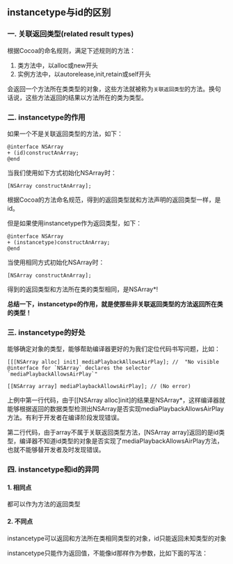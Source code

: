## instancetype与id的区别

### 一. 关联返回类型(related result types)

根据Cocoa的命名规则，满足下述规则的方法：

1. 类方法中，以alloc或new开头
2. 实例方法中，以autorelease,init,retain或self开头

会返回一个方法所在类类型的对象，这些方法就被称为`关联返回类型`的方法。换句话说，这些方法返回的结果以方法所在的类为类型。


### 二. instancetype的作用

如果一个不是关联返回类型的方法，如下：

```
@interface NSArray  
+ (id)constructAnArray;  
@end 
```
当我们使用如下方式初始化NSArray时：

```
[NSArray constructAnArray];  
```

根据Cocoa的方法命名规范，得到的返回类型就和方法声明的返回类型一样，是id。

但是如果使用instancetype作为返回类型，如下：

```
@interface NSArray  
+ (instancetype)constructAnArray;  
@end 
```
当使用相同方式初始化NSArray时：

```
[NSArray constructAnArray];
```
得到的返回类型和方法所在类的类型相同，是NSArray*!

**总结一下，instancetype的作用，就是使那些非关联返回类型的方法返回所在类的类型！**

### 三. instancetype的好处

能够确定对象的类型，能够帮助编译器更好的为我们定位代码书写问题，比如：

```
[[[NSArray alloc] init] mediaPlaybackAllowsAirPlay]; //  "No visible @interface for `NSArray` declares the selector `mediaPlaybackAllowsAirPlay`"  
  
[[NSArray array] mediaPlaybackAllowsAirPlay]; // (No error) 
```
上例中第一行代码，由于[[NSArray alloc]init]的结果是NSArray*，这样编译器就能够根据返回的数据类型检测出NSArray是否实现mediaPlaybackAllowsAirPlay方法。有利于开发者在编译阶段发现错误。

第二行代码，由于array不属于关联返回类型方法，[NSArray array]返回的是id类型，编译器不知道id类型的对象是否实现了mediaPlaybackAllowsAirPlay方法，也就不能够替开发者及时发现错误。

### 四. instancetype和id的异同

#### 1. 相同点

都可以作为方法的返回类型

#### 2. 不同点

instancetype可以返回和方法所在类相同类型的对象，id只能返回未知类型的对象

instancetype只能作为返回值，不能像id那样作为参数，比如下面的写法：